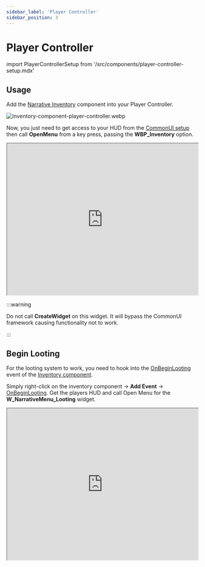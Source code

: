 ```yaml
---
sidebar_label: 'Player Controller'
sidebar_position: 3
---
```


# Player Controller

import PlayerControllerSetup from '/src/components/player-controller-setup.mdx'

<PlayerControllerSetup />

## Usage

Add the [Narrative Inventory](../inventory-component/index.md) component into your Player Controller.

![inventory-component-player-controller.webp](//img/inventory/inventory-component-player-controller.webp)

Now, you just need to get access to your HUD from the [CommonUI setup](../../common-ui/installation/narrative-hud.md) then call **OpenMenu** from a key press, passing the **WBP_Inventory** option.

<iframe src="https://blueprintue.com/render/0gwv5q0-/" width="100%" height="400" scrolling="no" allowfullscreen></iframe>

:::warning

Do not call **CreateWidget** on this widget. It will bypass the CommonUI framework causing functionality not to work.

:::

## Begin Looting

For the looting system to work, you need to hook into the [OnBeginLooting](../inventory-component/functions.md#on-begin-looting) event of the [Inventory component](../inventory-component).

Simply right-click on the inventory component -> **Add Event** -> [OnBeginLooting](../inventory-component/functions.md#on-begin-looting). Get the players HUD and call Open Menu for the **W_NarrativeMenu_Looting** widget.

<iframe src="https://blueprintue.com/render/4icsk2t4/" width="100%" height="400" scrolling="no" allowfullscreen></iframe>